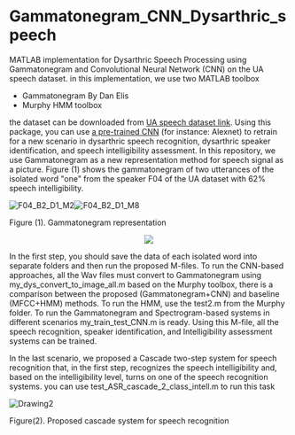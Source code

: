 # Gammatonegram_CNN_Dysarthric_speech
MATLAB implementation for Dysarthric Speech Processing using Gammatonegram and Convolutional Neural Network (CNN) on the UA speech dataset.
in this implementation, we use two MATLAB toolbox
* Gammatonegram By Dan Elis
* Murphy HMM toolbox

the dataset can be downloaded from [UA speech dataset link](http://www.isle.illinois.edu/sst/data/UASpeech/).
Using this package, you can use [a pre-trained CNN](https://www.mathworks.com/help/deeplearning/ug/pretrained-convolutional-neural-networks.html) (for instance: Alexnet) to retrain for a new scenario in dysarthric speech recognition, dysarthric speaker identification, and speech intelligibility assessment. 
In this repository, we use Gammatonegram as a new representation method for speech signal as a picture. Figure (1) shows the gammatonegram of two utterances of the isolated word "one" from the speaker F04 of the UA dataset with 62% speech intelligibility. 


 ![F04_B2_D1_M2](https://user-images.githubusercontent.com/93467718/182780335-a9cf3945-8fa6-4930-8289-a25145fde049.jpg)![F04_B2_D1_M8](https://user-images.githubusercontent.com/93467718/182780373-cd703c31-864d-4e6a-acdd-6a790dd479da.jpg)

 Figure (1). Gammatonegram representation


<p align="center">
  <img src="https://user-images.githubusercontent.com/93467718/182780335-a9cf3945-8fa6-4930-8289-a25145fde049.jpg">
</p>
<p align="center">
  <![F04_B2_D1_M2](https://user-images.githubusercontent.com/93467718/182780335-a9cf3945-8fa6-4930-8289-a25145fde049.jpg)>
</p>

In the first step, you should save the data of each isolated word into separate folders and then run the proposed M-files.
To run the CNN-based approaches, all the Wav files must convert to Gammatonegram using my_dys_convert_to_image_all.m
based on the Murphy toolbox, there is a comparison between the proposed (Gammatonegram+CNN) and baseline (MFCC+HMM) methods.
To run the HMM, use the test2.m from the Murphy folder.
To run the Gammatonegram and Spectrogram-based systems in different scenarios my_train_test_CNN.m is ready. Using this M-file, all the speech recognition, speaker identification, and Intelligibility assessment systems can be trained.

In the last scenario, we proposed a Cascade two-step system for speech recognition that, in the first step, recognizes the speech intelligibility and, based on the intelligibility level, turns on one of the speech recognition systems. you can use test_ASR_cascade_2_class_intell.m to run this task 

![Drawing2](https://user-images.githubusercontent.com/93467718/182784417-9a0b58ab-8120-4a02-8c3a-f5505480b3fc.gif)

Figure(2). Proposed cascade system for speech recognition



